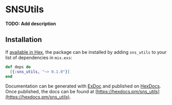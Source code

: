 # SNSUtils

**TODO: Add description**

## Installation

If [available in Hex](https://hex.pm/docs/publish), the package can be installed
by adding `sns_utils` to your list of dependencies in `mix.exs`:

```elixir
def deps do
  [{:sns_utils, "~> 0.1.0"}]
end
```

Documentation can be generated with [ExDoc](https://github.com/elixir-lang/ex_doc)
and published on [HexDocs](https://hexdocs.pm). Once published, the docs can
be found at [https://hexdocs.pm/sns_utils](https://hexdocs.pm/sns_utils).

